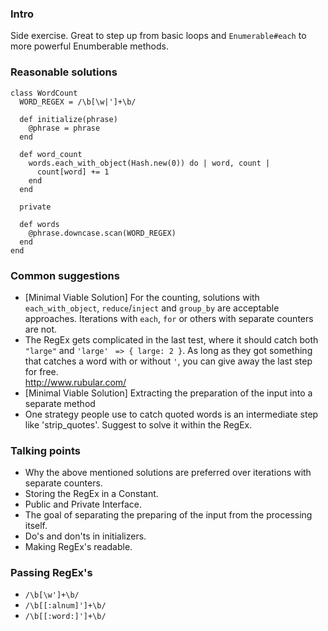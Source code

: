 ### Intro
Side exercise. Great to step up from basic loops and `Enumerable#each` to more powerful Enumberable methods. 

### Reasonable solutions
```
class WordCount
  WORD_REGEX = /\b[\w|']+\b/

  def initialize(phrase)
    @phrase = phrase
  end

  def word_count
    words.each_with_object(Hash.new(0)) do | word, count |
      count[word] += 1
    end
  end

  private

  def words
    @phrase.downcase.scan(WORD_REGEX)
  end
end

```


### Common suggestions 
- [Minimal Viable Solution] For the counting, solutions with `each_with_object`, `reduce`/`inject` and `group_by` are acceptable approaches. 
Iterations with `each`, `for` or others with separate counters are not.
- The RegEx gets complicated in the last test, where it should catch both `"large"` and `'large'` ` => { large: 2 }`. 
As long as they got something that catches a word with or without `'`, you can give away the last step for free.  
http://www.rubular.com/ 
- [Minimal Viable Solution] Extracting the preparation of the input into a separate method
- One strategy people use to catch quoted words is an intermediate step like 'strip_quotes'. 
Suggest to solve it within the RegEx. 

### Talking points
- Why the above mentioned solutions are preferred over iterations with separate counters.
- Storing the RegEx in a Constant.
- Public and Private Interface.
- The goal of separating the preparing of the input from the processing itself.
- Do's and don'ts in initializers.  
- Making RegEx's readable.

### Passing RegEx's
- `/\b[\w']+\b/`
- `/\b[[:alnum]']+\b/`
- `/\b[[:word:]']+\b/`


